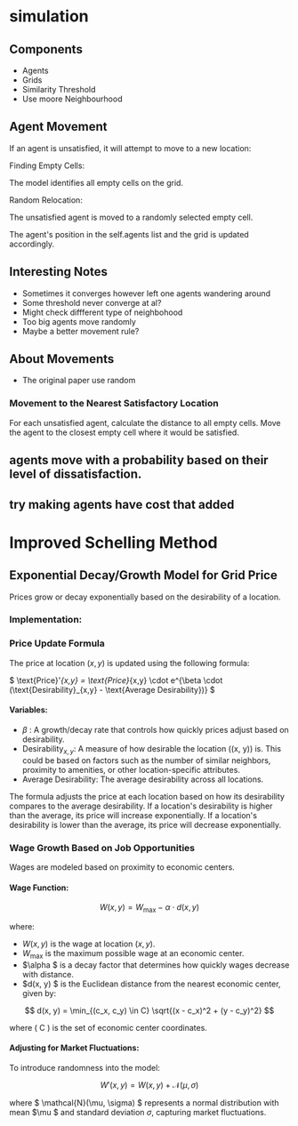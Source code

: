 # simulation
## Components
 - Agents
 - Grids
 - Similarity Threshold
 - Use moore Neighbourhood


## Agent Movement
If an agent is unsatisfied, it will attempt to move to a new location:

Finding Empty Cells:

The model identifies all empty cells on the grid.

Random Relocation:

The unsatisfied agent is moved to a randomly selected empty cell.

The agent's position in the self.agents list and the grid is updated accordingly.

## Interesting Notes

- Sometimes it converges however left one agents wandering around
- Some threshold never converge at al?
- Might check diffferent type of neighbohood
- Too big agents move randomly
- Maybe a better movement rule?

## About Movements

- The original paper use random
### Movement to the Nearest Satisfactory Location
For each unsatisfied agent, calculate the distance to all empty cells.
Move the agent to the closest empty cell where it would be satisfied.

## agents move with a probability based on their level of dissatisfaction.

## try making agents have cost that added 


# Improved Schelling Method 


## Exponential Decay/Growth Model for Grid Price

Prices grow or decay exponentially based on the desirability of a location.

### Implementation:


### Price Update Formula

The price at location $(x, y)$ is updated using the following formula:

$
\text{Price}'_{x,y} = \text{Price}_{x,y} \cdot e^{\beta \cdot (\text{Desirability}_{x,y} - \text{Average Desirability})}
$

#### Variables:
- $\beta$ : A growth/decay rate that controls how quickly prices adjust based on desirability.  
- $\text{Desirability}_{x,y}$: A measure of how desirable the location \((x, y)\) is. This could be based on factors such as the number of similar neighbors, proximity to amenities, or other location-specific attributes.  
- $\text{Average Desirability}$: The average desirability across all locations.


The formula adjusts the price at each location based on how its desirability compares to the average desirability. If a location's desirability is higher than the average, its price will increase exponentially. If a location's desirability is lower than the average, its price will decrease exponentially.



### Wage Growth Based on Job Opportunities

Wages are modeled based on proximity to economic centers.

#### Wage Function:

$$
W(x, y) = W_{\text{max}} - \alpha \cdot d(x, y)
$$

where:
- $W(x, y)$ is the wage at location $(x, y)$.
- $W_{\text{max}}$ is the maximum possible wage at an economic center.
- $\alpha $ is a decay factor that determines how quickly wages decrease with distance.
- $d(x, y) $ is the Euclidean distance from the nearest economic center, given by:

$$
d(x, y) = \min_{(c_x, c_y) \in C} \sqrt{(x - c_x)^2 + (y - c_y)^2}
$$

where \( C \) is the set of economic center coordinates.

#### Adjusting for Market Fluctuations:

To introduce randomness into the model:

$$
W'(x, y) = W(x, y) + \mathcal{N}(\mu, \sigma)
$$

where $ \mathcal{N}(\mu, \sigma) $ represents a normal distribution with mean $\mu $ and standard deviation $\sigma$, capturing market fluctuations.


